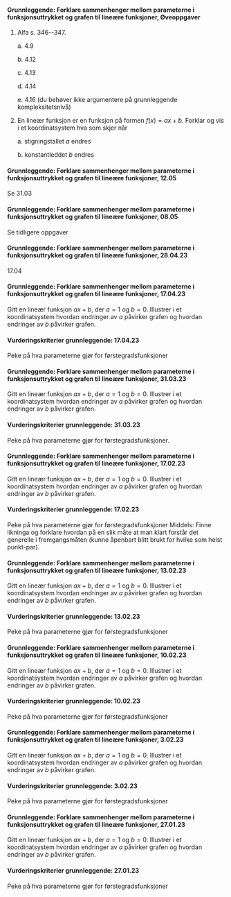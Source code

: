 #### Grunnleggende: Forklare sammenhenger mellom parameterne i funksjonsuttrykket og grafen til lineære funksjoner,  Øveoppgaver

1. Alfa s. 346--347.

    a.  4.9

    b.  4.12

    c.  4.13

    d.  4.14

    e.  4.16 (du behøver ikke argumentere på grunnleggende
        kompleksitetsnivå)

2. En lineær funksjon er en funksjon på formen $f(x) = ax + b.$ Forklar
    og vis i et koordinatsystem hva som skjer når

    a.  stigningstallet $a$ endres

    b.  konstantleddet $b$ endres

#### Grunnleggende: Forklare sammenhenger mellom parameterne i funksjonsuttrykket og grafen til lineære funksjoner,  12.05 

Se 31.03

#### Grunnleggende: Forklare sammenhenger mellom parameterne i funksjonsuttrykket og grafen til lineære funksjoner,  08.05 

Se tidligere oppgaver

#### Grunnleggende: Forklare sammenhenger mellom parameterne i funksjonsuttrykket og grafen til lineære funksjoner,  28.04.23

17.04

#### Grunnleggende: Forklare sammenhenger mellom parameterne i funksjonsuttrykket og grafen til lineære funksjoner,  17.04.23

Gitt en lineær funksjon $ax+b$, der $a = 1$ og $b=0$. Illustrer i et koordinatsystem hvordan endringer av $a$ påvirker grafen og hvordan endringer av $b$ påvirker grafen.

#### Vurderingskriterier grunnleggende:  17.04.23

Peke på hva parameterne gjør for førstegradsfunksjoner

#### Grunnleggende: Forklare sammenhenger mellom parameterne i funksjonsuttrykket og grafen til lineære funksjoner,  31.03.23

Gitt en lineær funksjon $ax+b$, der $a = 1$ og $b=0$. Illustrer i et koordinatsystem hvordan endringer av $a$ påvirker grafen og hvordan endringer av $b$ påvirker grafen.

#### Vurderingskriterier grunnleggende:  31.03.23

Peke på hva parameterne gjør for førstegradsfunksjoner.

#### Grunnleggende: Forklare sammenhenger mellom parameterne i funksjonsuttrykket og grafen til lineære funksjoner,  17.02.23

Gitt en lineær funksjon $ax+b$, der $a = 1$ og $b=0$. Illustrer i et koordinatsystem hvordan endringer av $a$ påvirker grafen og hvordan endringer av $b$ påvirker grafen.

#### Vurderingskriterier grunnleggende:  17.02.23

Peke på hva parameterne gjør for førstegradsfunksjoner
Middels:
Finne likninga og forklare hvordan på en slik måte at man klart forstår det generelle i fremgangsmåten (kunne åpenbart blitt brukt for hvilke som helst punkt-par).

#### Grunnleggende: Forklare sammenhenger mellom parameterne i funksjonsuttrykket og grafen til lineære funksjoner,  13.02.23

Gitt en lineær funksjon $ax+b$, der $a = 1$ og $b=0$. Illustrer i et koordinatsystem hvordan endringer av $a$ påvirker grafen og hvordan endringer av $b$ påvirker grafen.

#### Vurderingskriterier grunnleggende:  13.02.23

Peke på hva parameterne gjør for førstegradsfunksjoner

#### Grunnleggende: Forklare sammenhenger mellom parameterne i funksjonsuttrykket og grafen til lineære funksjoner,  10.02.23

Gitt en lineær funksjon $ax+b$, der $a = 1$ og $b=0$. Illustrer i et koordinatsystem hvordan endringer av $a$ påvirker grafen og hvordan endringer av $b$ påvirker grafen.

#### Vurderingskriterier grunnleggende:  10.02.23

Peke på hva parameterne gjør for førstegradsfunksjoner

#### Grunnleggende: Forklare sammenhenger mellom parameterne i funksjonsuttrykket og grafen til lineære funksjoner,  3.02.23

Gitt en lineær funksjon $ax+b$, der $a = 1$ og $b=0$. Illustrer i et koordinatsystem hvordan endringer av $a$ påvirker grafen og hvordan endringer av $b$ påvirker grafen.

#### Vurderingskriterier grunnleggende:  3.02.23

Peke på hva parameterne gjør for førstegradsfunksjoner

#### Grunnleggende: Forklare sammenhenger mellom parameterne i funksjonsuttrykket og grafen til lineære funksjoner,  27.01.23

Gitt en lineær funksjon $ax+b$, der $a = 1$ og $b=0$. Illustrer i et koordinatsystem hvordan endringer av $a$ påvirker grafen og hvordan endringer av $b$ påvirker grafen.

#### Vurderingskriterier grunnleggende:  27.01.23

Peke på hva parameterne gjør for førstegradsfunksjoner

